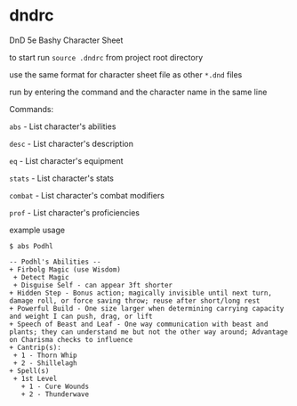 # dndrc
DnD 5e Bashy Character Sheet

to start run `source .dndrc` from project root directory 

use the same format for character sheet file as other `*.dnd` files

run by entering the command and the character name in the same line

Commands:

`abs` - List character's abilities

`desc` - List character's description

`eq` - List character's equipment

`stats` - List character's stats

`combat` - List character's combat modifiers

`prof` - List character's proficiencies

example usage

`$ abs Podhl`
```
-- Podhl's Abilities --
+ Firbolg Magic (use Wisdom)
 + Detect Magic
 + Disguise Self - can appear 3ft shorter
+ Hidden Step - Bonus action; magically invisible until next turn, damage roll, or force saving throw; reuse after short/long rest
+ Powerful Build - One size larger when determining carrying capacity and weight I can push, drag, or lift
+ Speech of Beast and Leaf - One way communication with beast and plants; they can understand me but not the other way around; Advantage on Charisma checks to influence
+ Cantrip(s):
 + 1 - Thorn Whip
 + 2 - Shillelagh
+ Spell(s)
 + 1st Level
   + 1 - Cure Wounds
   + 2 - Thunderwave
```
